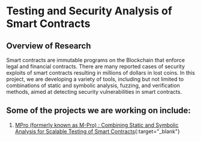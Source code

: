 
# Testing and Security Analysis of Smart Contracts

## Overview of Research
Smart contracts are immutable programs on the Blockchain that enforce legal and financial contracts. There are many reported cases of security exploits of smart contracts resulting in millions of dollars in lost coins. In this project, we are developing a variety of tools, including but not limited to combinations of static and symbolic analysis, fuzzing, and verification methods, aimed at detecting security vulnerabilities in smart contracts.

## Some of the projects we are working on include:
1. [MPro (formerly known as M-Pro) : Combining Static and Symbolic Analysis for Scalable Testing of Smart Contracts](https://smart-contract-analysis.github.io/website/mpro.html){:target="_blank"}
